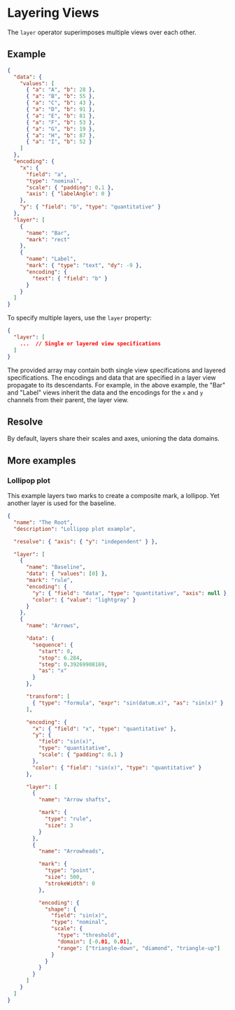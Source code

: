 # Layering Views

The `layer` operator superimposes multiple views over each other.

## Example

<div><genome-spy-doc-embed height="250">

```json
{
  "data": {
    "values": [
      { "a": "A", "b": 28 },
      { "a": "B", "b": 55 },
      { "a": "C", "b": 43 },
      { "a": "D", "b": 91 },
      { "a": "E", "b": 81 },
      { "a": "F", "b": 53 },
      { "a": "G", "b": 19 },
      { "a": "H", "b": 87 },
      { "a": "I", "b": 52 }
    ]
  },
  "encoding": {
    "x": {
      "field": "a",
      "type": "nominal",
      "scale": { "padding": 0.1 },
      "axis": { "labelAngle": 0 }
    },
    "y": { "field": "b", "type": "quantitative" }
  },
  "layer": [
    {
      "name": "Bar",
      "mark": "rect"
    },
    {
      "name": "Label",
      "mark": { "type": "text", "dy": -9 },
      "encoding": {
        "text": { "field": "b" }
      }
    }
  ]
}
```

</genome-spy-doc-embed></div>

To specify multiple layers, use the `layer` property:

```json
{
  "layer": [
    ...  // Single or layered view specifications
  ]
}
```

The provided array may contain both single view specifications and layered
specifications. The encodings and data that are specified in a layer view
propagate to its descendants. For example, in the above example, the "Bar" and
"Label" views inherit the data and the encodings for the `x` and `y` channels
from their parent, the layer view.

## Resolve

By default, layers share their scales and axes, unioning the data domains.

## More examples

### Lollipop plot

This example layers two marks to create a composite mark, a lollipop. Yet
another layer is used for the baseline.

<div><genome-spy-doc-embed>

```json
{
  "name": "The Root",
  "description": "Lollipop plot example",

  "resolve": { "axis": { "y": "independent" } },

  "layer": [
    {
      "name": "Baseline",
      "data": { "values": [0] },
      "mark": "rule",
      "encoding": {
        "y": { "field": "data", "type": "quantitative", "axis": null },
        "color": { "value": "lightgray" }
      }
    },
    {
      "name": "Arrows",

      "data": {
        "sequence": {
          "start": 0,
          "stop": 6.284,
          "step": 0.39269908169,
          "as": "x"
        }
      },

      "transform": [
        { "type": "formula", "expr": "sin(datum.x)", "as": "sin(x)" }
      ],

      "encoding": {
        "x": { "field": "x", "type": "quantitative" },
        "y": {
          "field": "sin(x)",
          "type": "quantitative",
          "scale": { "padding": 0.1 }
        },
        "color": { "field": "sin(x)", "type": "quantitative" }
      },

      "layer": [
        {
          "name": "Arrow shafts",

          "mark": {
            "type": "rule",
            "size": 3
          }
        },
        {
          "name": "Arrowheads",

          "mark": {
            "type": "point",
            "size": 500,
            "strokeWidth": 0
          },

          "encoding": {
            "shape": {
              "field": "sin(x)",
              "type": "nominal",
              "scale": {
                "type": "threshold",
                "domain": [-0.01, 0.01],
                "range": ["triangle-down", "diamond", "triangle-up"]
              }
            }
          }
        }
      ]
    }
  ]
}
```

</genome-spy-doc-embed></div>
